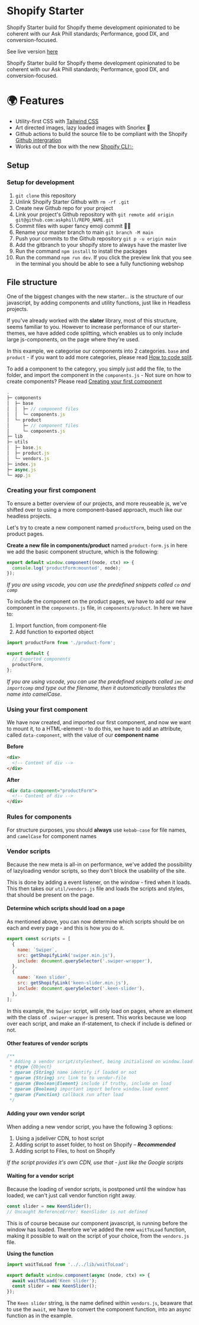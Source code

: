 # Shopify Starter 
Shopify Starter build for Shopify theme development opinionated to be coherent with our Ask Phill standards; Performance, good DX, and conversion-focused.

See live version [here](https://ask-phill-starter.myshopify.com/)


Shopify Starter build for Shopify theme development opinionated to be coherent with our Ask Phill standards; Performance, good DX, and conversion-focused.


# 🌍 Features
- Utility-first CSS with [Tailwind CSS](https://tailwindcss.com/)
- Art directed images, lazy loaded images with Snorlex 🦥 
- Github actions to build the source file to be compliant with the Shopify [Github intergration](https://shopify.dev/themes/tools/github)
- Works out of the box with the new [Shopify CLI✨](https://shopify.dev/themes/tools/cli)

## Setup

### Setup for development 

1. `git clone` this repository
2. Unlink Shopify Starter Github with `rm -rf .git`
3. Create new Github repo for your project
4. Link your project's Github repository with `git remote add origin git@github.com:askphill/REPO_NAME.git`
5. Commit files with super fancy emoji commit 🥷🏻
6. Rename your master branch to main `git branch -M main`
7. Push your commits to the Github repository `git p -u origin main`
8. Add the gitbranch to your shopify store to always have the master live
9. Run the command `npm install` to install the packages
10. Run the command `npm run dev`. If you click the preview link that you see in the terminal you should be able to see a fully functioning webshop

## File structure

One of the biggest changes with the new starter... is the structure of our javascript, by adding components and utility functions, just like in Headless projects.

If you've already worked with the **slater** library, most of this structure, seems familiar to you. However to increase performance of our starter-themes, we have added code splitting, which enables us to only include large js-components, on the page where they're used.

In this example, we categorise our components into 2 categories. `base` and `product` - if you want to add more categories, please read [How to code split](#how-to-code-split).

To add a component to the category, you simply just add the file, to the folder, and import the component in the `components.js` - Not sure on how to create components? Please read [Creating your first component](#creating-your-first-component)

```js
.
├─ components
│  ├─ base
│  │  ├─ // component files
│  │  └─ components.js
│  └─ product
│     ├─ // component files
│     └─ components.js
├─ lib
├─ utils
│  ├─ base.js
│  ├─ product.js
│  └─ vendors.js
├─ index.js
├─ async.js
└─ app.js
```

### Creating your first component

To ensure a better overview of our projects, and more reuseable js, we've shifted over to using a more component-based approach, much like our headless projects.

Let's try to create a new component named `productForm`, being used on the product pages.

**Create a new file in components/product** named `product-form.js` in here we add the basic component structure, which is the following:

```js
export default window.component((node, ctx) => {
  console.log('productForm:mounted', node);
});
```

_If you are using vscode, you can use the predefined snippets called `co` and `comp`_

To include the component on the product pages, we have to add our new component in the `components.js` file, in `components/product`. In here we have to:

1. Import function, from component-file
2. Add function to exported object

```js
import productForm from './product-form';

export default {
  // Exported components
  productForm,
};
```

_If you are using vscode, you can use the predefined snippets called `imc` and `importcomp` and type out the filename, then it automatically translates the name into camelCase_.

### Using your first component

We have now created, and imported our first component, and now we want to mount it, to a HTML-element - to do this, we have to add an attribute, called `data-component`, with the value of our **component name**

**Before**

```html
<div>
  <!-- Content of div -->
</div>
```

**After**

```html
<div data-component="productForm">
  <!-- Content of div -->
</div>
```

### Rules for components

For structure purposes, you should **always** use `kebab-case` for file names, and `camelCase` for component names

### Vendor scripts

Because the new meta is all-in on performance, we've added the possibility of lazyloading vendor scripts, so they don't block the usability of the site.

This is done by adding a event listener, on the window - fired when it loads. This then takes our `util/vendors.js` file and loads the scripts and styles, that should be present on the page.

#### Determine which scripts should load on a page

As mentioned above, you can now determine which scripts should be on each and every page - and this is how you do it.

```js
export const scripts = [
  {
    name: `Swiper`,
    src: getShopifyLink('swiper.min.js'),
    include: document.querySelector('.swiper-wrapper'),
  },
  {
    name: `Keen slider`,
    src: getShopifyLink('keen-slider.min.js'),
    include: document.querySelector('.keen-slider'),
  },
];
```

In this example, the `Swiper` script, will only load on pages, where an element with the class of `.swiper-wrapper` is present. This works because we loop over each script, and make an if-statement, to check if include is defined or not.

#### Other features of vendor scripts

```js
/**
 * Adding a vendor script/stylesheet, being initialised on window.load
 * @type {Object}
 * @param {String} name identify if loaded or not
 * @param {String} src link to to vendor-file
 * @param {Boolean|Element} include if truthy, include on load
 * @param {Boolean} important import before window.load event
 * @param {Function} callback run after load
 */
```

#### Adding your own vendor script

When adding a new vendor script, you have the following 3 options:

1. Using a jsdeliver CDN, to host script
2. Adding script to asset folder, to host on Shopify – **_Recommended_**
3. Adding script to Files, to host on Shopify

_If the script provides it's own CDN, use that - just like the Google scripts_

#### Waiting for a vendor script
Because the loading of vendor scripts, is postponed until the window has loaded, we can't just call vendor function right away.
```js
const slider = new KeenSlider();
// Uncaught ReferenceError: KeenSlider is not defined
```

This is of course because our component javascript, is running before the window has loaded. Therefore we've added the new `waitToLoad` function, making it possible to wait on the script of your choice, from the `vendors.js` file.

**Using the function**
```js
import waitToLoad from '../../lib/waitToLoad';

export default window.component(async (node, ctx) => {
  await waitToLoad('Keen slider');
  const slider = new KeenSlider();
});
```
The `Keen slider` string, is the name defined within `vendors.js`, beaware that to use the `await`, we have to convert the component function, into an async function as in the example.


